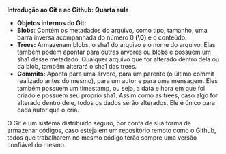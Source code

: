 **Introdução ao Git e ao Github: Quarta aula**

- **Objetos internos do Git:**
- **Blobs**: Contém os metadados do arquivo, como tipo, tamanho, uma barra inversa acompanhada do número 0 **(\0)** e o conteúdo.
- **Trees:** Armazenam blobs, o sha1 do arquivo  e o nome do arquivo. Elas também podem apontar para outras arvores ou blobs e possuem um sha1 desse metadado. Qualquer arquivo que  for alterado dentro dela ou da blob, também alterará o sha1 das trees.
- **Commits:** Aponta para uma árvore, para um parente (o último commit realizado antes do mesmo), para um autor e para uma mensagem. Eles também possuem um timestamp, ou seja, a data e hora em que foi criado e possuem seu próprio sha1. Assim como as trees, caso algo for alterado dentro dele, todos os dados serão alterados. Ele é único para cada autor que o cria.

O Git é um sistema distribuído seguro, por conta de sua forma de armazenar códigos, caso esteja em um repositório remoto como o Github, todos que trabalharem no mesmo código terão sempre uma versão confiável do mesmo.
